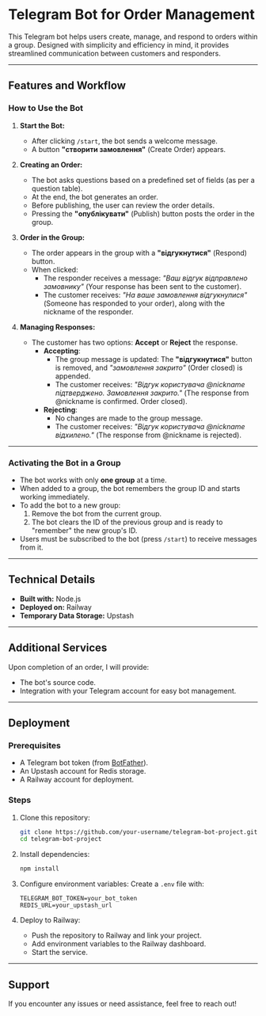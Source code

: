 
# Telegram Bot for Order Management

This Telegram bot helps users create, manage, and respond to orders within a group. Designed with simplicity and efficiency in mind, it provides streamlined communication between customers and responders.

---

## Features and Workflow

### How to Use the Bot

1. **Start the Bot:**
   - After clicking `/start`, the bot sends a welcome message.
   - A button **"створити замовлення"** (Create Order) appears.

2. **Creating an Order:**
   - The bot asks questions based on a predefined set of fields (as per a question table).
   - At the end, the bot generates an order.
   - Before publishing, the user can review the order details.
   - Pressing the **"опублікувати"** (Publish) button posts the order in the group.

3. **Order in the Group:**
   - The order appears in the group with a **"відгукнутися"** (Respond) button.
   - When clicked:
     - The responder receives a message: *"Ваш відгук відправлено замовнику"* (Your response has been sent to the customer).
     - The customer receives: *"На ваше замовлення відгукнулися"* (Someone has responded to your order), along with the nickname of the responder.

4. **Managing Responses:**
   - The customer has two options: **Accept** or **Reject** the response.
     - **Accepting**:
       - The group message is updated: The **"відгукнутися"** button is removed, and *"замовлення закрито"* (Order closed) is appended.
       - The customer receives: *"Відгук користувача @nickname підтверджено. Замовлення закрито."* (The response from @nickname is confirmed. Order closed).
     - **Rejecting**:
       - No changes are made to the group message.
       - The customer receives: *"Відгук користувача @nickname відхилено."* (The response from @nickname is rejected).

---

### Activating the Bot in a Group

- The bot works with only **one group** at a time.
- When added to a group, the bot remembers the group ID and starts working immediately.
- To add the bot to a new group:
  1. Remove the bot from the current group.
  2. The bot clears the ID of the previous group and is ready to "remember" the new group's ID.
- Users must be subscribed to the bot (press `/start`) to receive messages from it.

---

## Technical Details

- **Built with:** Node.js
- **Deployed on:** Railway
- **Temporary Data Storage:** Upstash

---

## Additional Services

Upon completion of an order, I will provide:
- The bot's source code.
- Integration with your Telegram account for easy bot management.

---

## Deployment

### Prerequisites
- A Telegram bot token (from [BotFather](https://core.telegram.org/bots)).
- An Upstash account for Redis storage.
- A Railway account for deployment.

### Steps
1. Clone this repository:
   ```bash
   git clone https://github.com/your-username/telegram-bot-project.git
   cd telegram-bot-project
   ```

2. Install dependencies:
   ```bash
   npm install
   ```

3. Configure environment variables:
   Create a `.env` file with:
   ```env
   TELEGRAM_BOT_TOKEN=your_bot_token
   REDIS_URL=your_upstash_url
   ```

4. Deploy to Railway:
   - Push the repository to Railway and link your project.
   - Add environment variables to the Railway dashboard.
   - Start the service.

---

## Support

If you encounter any issues or need assistance, feel free to reach out!

